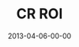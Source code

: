 ---
layout: message
category: message
series: "ROI"
title: "CR ROI"
date: 2013-04-06-00-00
message_id: 775
audio: "http://s3.amazonaws.com/crossroads-media/media/legacy/mp3/roi_05.mp3"
audio-duration: "55:03"
program: "http://s3.amazonaws.com/crossroads-media/media/legacy/documents/04_6-7_13Program_loRes.pdf"
description: "Brian Tome talks about the possibility of an enormous return."
video: "https://s3.amazonaws.com/crossroadsvideomessages/roi_05.mp4"
video-duration: "55:10"
video-image: "http://s3.amazonaws.com/crossroads-media/images/legacy/content/roi_05_still.jpg"
flag: "N"
---